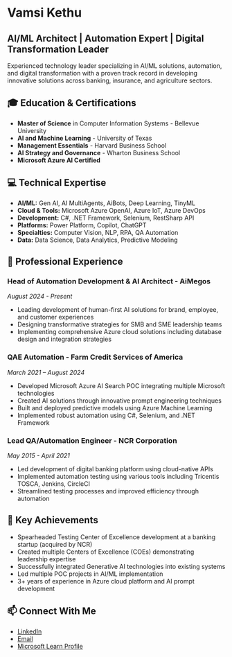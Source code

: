 # Vamsi Kethu
## AI/ML Architect | Automation Expert | Digital Transformation Leader

Experienced technology leader specializing in AI/ML solutions, automation, and digital transformation with a proven track record in developing innovative solutions across banking, insurance, and agriculture sectors.

## 🎓 Education & Certifications
- **Master of Science** in Computer Information Systems - Bellevue University
- **AI and Machine Learning** - University of Texas
- **Management Essentials** - Harvard Business School
- **AI Strategy and Governance** - Wharton Business School
- **Microsoft Azure AI Certified**

## 💻 Technical Expertise
- **AI/ML:** Gen AI, AI MultiAgents, AiBots, Deep Learning, TinyML
- **Cloud & Tools:** Microsoft Azure OpenAI, Azure IoT, Azure DevOps
- **Development:** C#, .NET Framework, Selenium, RestSharp API
- **Platforms:** Power Platform, Copilot, ChatGPT
- **Specialties:** Computer Vision, NLP, RPA, QA Automation
- **Data:** Data Science, Data Analytics, Predictive Modeling

## 🚀 Professional Experience

### Head of Automation Development & AI Architect - AiMegos
*August 2024 - Present*
- Leading development of human-first AI solutions for brand, employee, and customer experiences
- Designing transformative strategies for SMB and SME leadership teams
- Implementing comprehensive Azure cloud solutions including database design and integration strategies

### QAE Automation - Farm Credit Services of America
*March 2021 – August 2024*
- Developed Microsoft Azure AI Search POC integrating multiple Microsoft technologies
- Created AI solutions through innovative prompt engineering techniques
- Built and deployed predictive models using Azure Machine Learning
- Implemented robust automation using C#, Selenium, and .NET Framework

### Lead QA/Automation Engineer - NCR Corporation
*May 2015 - April 2021*
- Led development of digital banking platform using cloud-native APIs
- Implemented automation testing using various tools including Tricentis TOSCA, Jenkins, CircleCI
- Streamlined testing processes and improved efficiency through automation

## 🌟 Key Achievements
- Spearheaded Testing Center of Excellence development at a banking startup (acquired by NCR)
- Created multiple Centers of Excellence (COEs) demonstrating leadership expertise
- Successfully integrated Generative AI technologies into existing systems
- Led multiple POC projects in AI/ML implementation
- 3+ years of experience in Azure cloud platform and AI prompt development

## 📫 Connect With Me
- [LinkedIn](www.linkedin.com/in/vamsikethu)
- [Email](mailto:vamsi.kethu@gmail.com)
- [Microsoft Learn Profile](https://learn.microsoft.com/en-us/users/kethuvamsi-aiml/transcript/v0306i32e25382l)
